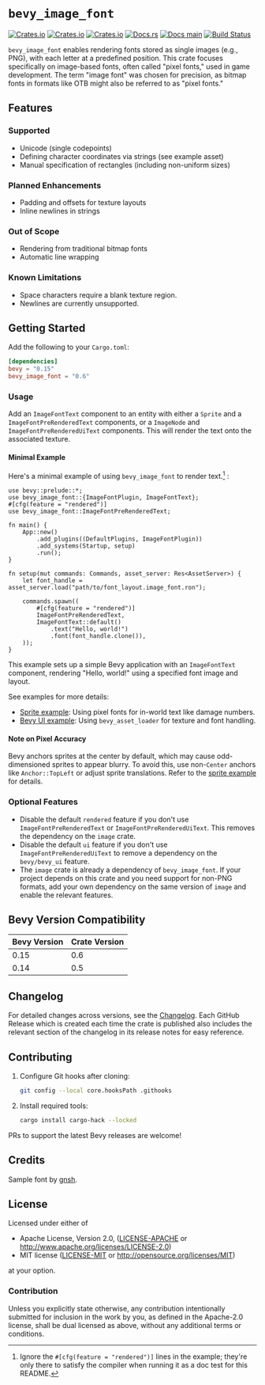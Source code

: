# `bevy_image_font`

[![Crates.io](https://img.shields.io/crates/v/bevy_image_font)](https://crates.io/crates/bevy_image_font)
[![Crates.io](https://img.shields.io/crates/l/bevy_image_font)](https://crates.io/crates/bevy_image_font)
[![Crates.io](https://img.shields.io/crates/d/bevy_image_font)](https://crates.io/crates/bevy_image_font)
[![Docs.rs](https://docs.rs/bevy_image_font/badge.svg)](https://docs.rs/bevy_image_font)
[![Docs main](https://img.shields.io/static/v1?label=docs&message=main&color=5479ab)](https://ilyvion.github.io/bevy_image_font/)
[![Build Status](https://github.com/ilyvion/bevy_image_font/actions/workflows/CI.yml/badge.svg)](https://github.com/ilyvion/bevy_image_font/actions/workflows/CI.yml)

`bevy_image_font` enables rendering fonts stored as single images (e.g., PNG), with each letter at a predefined position. This crate focuses specifically on image-based fonts, often called "pixel fonts," used in game development. The term "image font" was chosen for precision, as bitmap fonts in formats like OTB might also be referred to as "pixel fonts."

## Features

### Supported

- Unicode (single codepoints)
- Defining character coordinates via strings (see example asset)
- Manual specification of rectangles (including non-uniform sizes)

### Planned Enhancements

- Padding and offsets for texture layouts
- Inline newlines in strings

### Out of Scope

- Rendering from traditional bitmap fonts
- Automatic line wrapping

### Known Limitations

- Space characters require a blank texture region.
- Newlines are currently unsupported.

## Getting Started

Add the following to your `Cargo.toml`:

```toml
[dependencies]
bevy = "0.15"
bevy_image_font = "0.6"
```

### Usage

Add an `ImageFontText` component to an entity with either a `Sprite` and a `ImageFontPreRenderedText` components, or a `ImageNode` and `ImageFontPreRenderedUiText` components. This will render the text onto the associated texture.

#### Minimal Example

Here's a minimal example of using `bevy_image_font` to render text.[^cfg] :

```rust,no_run
use bevy::prelude::*;
use bevy_image_font::{ImageFontPlugin, ImageFontText};
#[cfg(feature = "rendered")]
use bevy_image_font::ImageFontPreRenderedText;

fn main() {
    App::new()
        .add_plugins((DefaultPlugins, ImageFontPlugin))
        .add_systems(Startup, setup)
        .run();
}

fn setup(mut commands: Commands, asset_server: Res<AssetServer>) {
    let font_handle = asset_server.load("path/to/font_layout.image_font.ron");

    commands.spawn((
        #[cfg(feature = "rendered")]
        ImageFontPreRenderedText,
        ImageFontText::default()
            .text("Hello, world!")
            .font(font_handle.clone()),
    ));
}
```

This example sets up a simple Bevy application with an `ImageFontText` component, rendering "Hello, world!" using a specified font image and layout.

See examples for more details:

- [Sprite example](https://github.com/ilyvion/bevy_image_font/blob/main/examples/sprite.rs): Using pixel fonts for in-world text like damage numbers.
- [Bevy UI example](https://github.com/ilyvion/bevy_image_font/blob/main/examples/bevy_ui.rs): Using `bevy_asset_loader` for texture and font handling.

#### Note on Pixel Accuracy

Bevy anchors sprites at the center by default, which may cause odd-dimensioned sprites to appear blurry. To avoid this, use non-`Center` anchors like `Anchor::TopLeft` or adjust sprite translations. Refer to the [sprite example](https://github.com/ilyvion/bevy_image_font/blob/main/examples/sprite.rs) for details.

### Optional Features

- Disable the default `rendered` feature if you don't use `ImageFontPreRenderedText` or `ImageFontPreRenderedUiText`. This removes the dependency on the `image` crate.
- Disable the default `ui` feature if you don't use `ImageFontPreRenderedUiText` to remove a dependency on the `bevy/bevy_ui` feature.
- The `image` crate is already a dependency of `bevy_image_font`. If your project depends on this crate and you need support for non-PNG formats, add your own dependency on the same version of `image` and enable the relevant features.

## Bevy Version Compatibility

| Bevy Version | Crate Version |
| ------------ | ------------- |
| 0.15         | 0.6           |
| 0.14         | 0.5           |

## Changelog

For detailed changes across versions, see the [Changelog](CHANGELOG.md). Each GitHub Release which is created each time the crate is published also includes the relevant section of the changelog in its release notes for easy reference.

## Contributing

1. Configure Git hooks after cloning:
   ```bash
   git config --local core.hooksPath .githooks
   ```
2. Install required tools:
   ```bash
   cargo install cargo-hack --locked
   ```

PRs to support the latest Bevy releases are welcome!

## Credits

Sample font by [gnsh](https://opengameart.org/content/bitmap-font-0).

## License

Licensed under either of

- Apache License, Version 2.0, ([LICENSE-APACHE](LICENSE-APACHE) or <http://www.apache.org/licenses/LICENSE-2.0>)
- MIT license ([LICENSE-MIT](LICENSE-MIT) or <http://opensource.org/licenses/MIT>)

at your option.

### Contribution

Unless you explicitly state otherwise, any contribution intentionally submitted
for inclusion in the work by you, as defined in the Apache-2.0 license, shall be
dual licensed as above, without any additional terms or conditions.

[^cfg]: Ignore the `#[cfg(feature = "rendered")]` lines in the example; they're only there to satisfy the compiler when running it as a doc test for this README.
